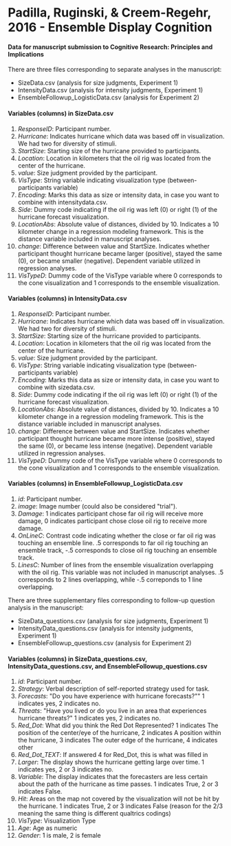 # Padilla, Ruginski, & Creem-Regehr, 2016 - Ensemble Display Cognition
#### Data for manuscript submission to Cognitive Research: Principles and Implications

There are three files corresponding to separate analyses in the manuscript:
-  SizeData.csv (analysis for size judgments, Experiment 1)
-  IntensityData.csv (analysis for intensity judgments, Experiment 1)
-  EnsembleFollowup_LogisticData.csv (analysis for Experiment 2)

#### Variables (columns) in SizeData.csv
1. *ResponseID*: Participant number.
2. *Hurricane*: Indicates hurricane which data was based off in visualization. We had two for diversity of stimuli.
3. *StartSize*: Starting size of the hurricane provided to participants.
4. *Location*: Location in kilometers that the oil rig was located from the center of the hurricane.
5. *value*: Size judgment provided by the participant.
6. *VisType*: String variable indicating visualization type (between-participants variable)
7. *Encoding*: Marks this data as size or intensity data, in case you want to combine with intensitydata.csv.
8. *Side*: Dummy code indicating if the oil rig was left (0) or right (1) of the hurricane forecast visualization.
9. *LocationAbs*: Absolute value of distances, divided by 10. Indicates a 10 kilometer change in a regression modeling framework. This is the distance variable included in manuscript analyses.
10. *change*: Difference between value and StartSize. Indicates whether participant thought hurricane became larger (positive), stayed the same (0), or became smaller (negative). Dependent variable utilized in regression analyses.
11. *VisTypeD*: Dummy code of the VisType variable where 0 corresponds to the cone visualization and 1 corresponds to the ensemble visualization.

#### Variables (columns) in IntensityData.csv
1. *ResponseID*: Participant number.
2. *Hurricane*: Indicates hurricane which data was based off in visualization. We had two for diversity of stimuli.
3. *StartSize*: Starting size of the hurricane provided to participants.
4. *Location*: Location in kilometers that the oil rig was located from the center of the hurricane.
5. *value*: Size judgment provided by the participant.
6. *VisType*: String variable indicating visualization type (between-participants variable)
7. *Encoding*: Marks this data as size or intensity data, in case you want to combine with sizedata.csv.
8. *Side*: Dummy code indicating if the oil rig was left (0) or right (1) of the hurricane forecast visualization.
9. *LocationAbs*: Absolute value of distances, divided by 10. Indicates a 10 kilometer change in a regression modeling framework. This is the distance variable included in manuscript analyses.
10. *change*: Difference between value and StartSize. Indicates whether participant thought hurricane became more intense (positive), stayed the same (0), or became less intense (negative). Dependent variable utilized in regression analyses.
11. *VisTypeD*: Dummy code of the VisType variable where 0 corresponds to the cone visualization and 1 corresponds to the ensemble visualization.

#### Variables (columns) in EnsembleFollowup_LogisticData.csv
1. *id*: Participant number.
2. *image*: Image number (could also be considered "trial").
3. *Damage*: 1 indicates participant chose far oil rig will receive more damage, 0 indicates participant chose close oil rig to receive more damage.
4. *OnLineC*: Contrast code indicating whether the close or far oil rig was touching an ensemble line. .5 corresponds to far oil rig touching an ensemble track, -.5 corresponds to close oil rig touching an ensemble track.
5. *LinesC*: Number of lines from the ensemble visualization overlapping with the oil rig. This variable was not included in manuscript analyses. .5 corresponds to 2 lines overlapping, while -.5 correponds to 1 line overlapping.

There are three supplementary files corresponding to follow-up question analysis in the manuscript:
-  SizeData_questions.csv (analysis for size judgments, Experiment 1)
-  IntensityData_questions.csv (analysis for intensity judgments, Experiment 1)
-  EnsembleFollowup_questions.csv (analysis for Experiment 2)


#### Variables (columns) in SizeData_questions.csv,  IntensityData_questions.csv, and EnsembleFollowup_questions.csv
1. *id*: Participant number.
2. *Strategy*: Verbal description of self-reported strategy used for task.
3. *Forecasts*: "Do you have experience with hurricane forecasts?"" 1 indicates yes, 2 indicates no.
4. *Threats*: "Have you lived or do you live in an area that experiences hurricane threats?" 1 indicates yes, 2 indicates no.
5. *Red_Dot*: What did you think the Red Dot Represented? 1 indicates The position of the center/eye of the hurricane, 2 indicates A position within the hurricane, 3 indicates The outer edge of the hurricane, 4 indicates other
6. *Red_Dot_TEXT*: If answered 4 for Red_Dot, this is what was filled in
7. *Larger*: The display shows the hurricane getting large over time. 1 indicates yes, 2 or 3 indicates no.
8. *Variable*:  The display indicates that the forecasters are less certain about the path of the hurricane as time passes. 1 indicates True, 2 or 3 indicates False.
9. *Hit*: Areas on the map not covered by the visualization will not be hit by the hurricane. 1 indicates True, 2 or 3 indicates False (reason for the 2/3 meaning the same thing is different qualtrics codings)
10. *VisType*: Visualization Type
11. *Age*: Age as numeric
12. *Gender*: 1 is male, 2 is female
